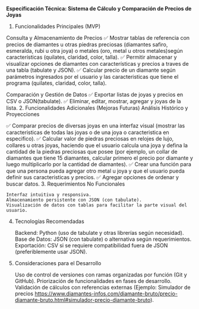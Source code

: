 **Especificación Técnica: Sistema de Cálculo y Comparación de Precios de Joyas**
1. Funcionalidades Principales (MVP)

Consulta y Almacenamiento de Precios
✅ Mostrar tablas de referencia con precios de diamantes u otras piedras preciosas (diamantes safiro, esmeralda, rubi u otra joya) o metales (oro, metal u otros metales)según características (quilates, claridad, color, talla).
✅ Permitir almacenar y visualizar opciones de diamantes con características y precios a traves de una tabla (tabulate y JSON).
✅ Calcular precio de un diamante según parámetros ingresados por el usuario y las caracteristicas que tiene el programa (quilates, claridad, color, talla).

Comparación y Gestión de Datos
✅ Exportar listas de joyas y precios en CSV o JSON(tabulate).
✅ Eliminar, editar, mostrar, agregar y joyas de la lista.
2. Funcionalidades Adicionales (Mejoras Futuras)
Análisis Histórico y Proyecciones

✅ Comparar precios de diversas joyas en una interfaz visual (mostrar las caracteristicas de todas las joyas o de una joya o caracteristica en especifico).
✅ Calcular valor de piedras preciosas en relojes de lujo, collares u otras joyas, haciendo que el usuario calcula una joya y defina la cantidad de la piedras preciosas que posee (por ejemplo, un collar de diamantes que tiene 15 diamantes, calcular primero el precio por diamante y luego multiplicarlo por la cantidad de diamantes).
✅ Crear una función para que una persona pueda agregar otro metal u joya y que el usuario pueda definir sus caracteristicas y precios.
✅ Agregar opciones de ordenar y buscar datos.
3. Requerimientos No Funcionales

    Interfaz intuitiva y responsiva.
    Almacenamiento persistente con JSON (con tabulate).
    Visualización de datos con tablas para facilitar la parte visual del usuario.

4. Tecnologías Recomendadas

    Backend: Python (uso de tabulate y otras librerías según necesidad).
    Base de Datos: JSON (con tabulate) o alternativa según requerimientos.
    Exportación: CSV si se requiere compatibilidad fuera de JSON (preferiblemente usar JSON).

5. Consideraciones para el Desarrollo

    Uso de control de versiones con ramas organizadas por función (Git y GitHub).
    Priorización de funcionalidades en fases de desarrollo.
    Validación de cálculos con referencias externas (Ejemplo: Simulador de precios https://www.diamantes-infos.com/diamante-bruto/precio-diamante-bruto.html#simulador-precio-diamante-bruto).


